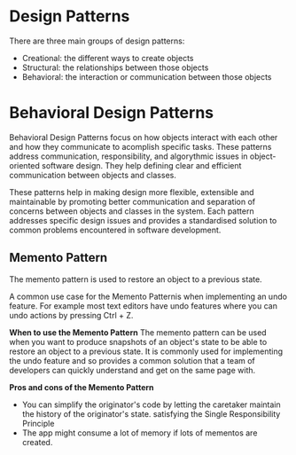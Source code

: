 # Design Patterns

There are three main groups of design patterns:
- Creational: the different ways to create objects
- Structural: the relationships between those objects
- Behavioral: the interaction or communication between those objects

# Behavioral Design Patterns
Behavioral Design Patterns focus on how objects interact with each other and how they communicate to acomplish specific tasks. These patterns address communication, responsibility, and algorythmic issues in object-oriented software design. They help defining clear and efficient communication between objects and classes.

These patterns help in making design more flexible, extensible and maintainable by promoting better communication and separation of concerns between objects and classes in the system. Each pattern addresses specific design issues and provides a standardised solution to common problems encountered in software development.

## Memento Pattern
The memento pattern is used to restore an object to a previous state.

A common use case for the Memento Patternis when implementing an undo feature. For example most text editors have undo features where you can undo actions by pressing Ctrl + Z.

**When to use the Memento Pattern**
The memento pattern can be used when you want to produce snapshots of an object's state to be able to restore an object to a previous state. It is commonly used for implementing the undo feature and so provides a common solution that a team of developers can quickly understand and get on the same page with.

**Pros and cons of the Memento Pattern**
- You can simplify the originator's code by letting the caretaker maintain the history of the originator's state. satisfying the Single Responsibility Principle
- The app might consume a lot of memory if lots of mementos are created.